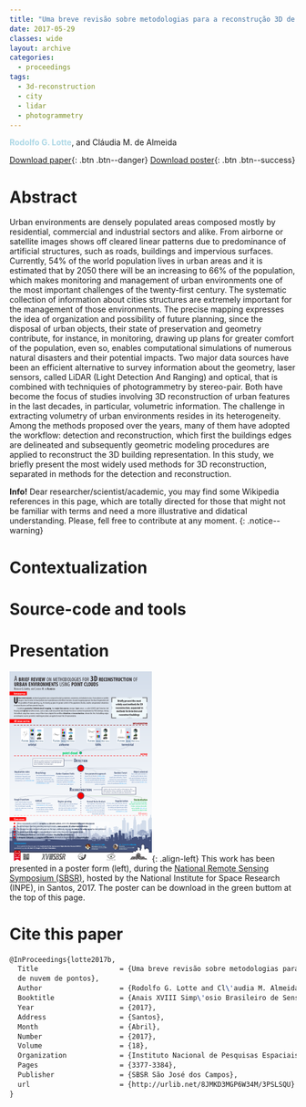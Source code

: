 ```yaml
---
title: "Uma breve revisão sobre metodologias para a reconstrução 3D de ambientes urbanos pelo uso de nuvem de pontos"
date: 2017-05-29
classes: wide
layout: archive
categories:
  - proceedings
tags:
  - 3d-reconstruction
  - city
  - lidar
  - photogrammetry
---
```

<span style="color:lightblue">**Rodolfo G. Lotte**</span>, and Cláudia M. de Almeida

[<i class='fas fa-file-download'></i> Download paper](/assets/files/publications/sbsr-2017/2/galoa-proceedings--sbsr-59948-uma-breve-revisa.pdf){: .btn .btn--danger}
[<i class='fas fa-file-download'></i> Download poster](/assets/files/publications/sbsr-2017/2/poster-2.pdf){: .btn .btn--success}

Abstract
======
<h-abstract>Urban environments are densely populated areas composed mostly by residential, commercial and industrial sectors and alike. From airborne or satellite images shows off cleared linear patterns due to predominance of artificial structures, such as roads, buildings and impervious surfaces. Currently, 54% of the world population lives in urban areas and it is estimated that by 2050 there will be an increasing to 66% of the population, which makes monitoring and management of urban environments one of the most important challenges of the twenty-first century. The systematic collection of information about cities structures are extremely important for the management of those environments. The precise mapping expresses the idea of organization and possibility of future planning, since the disposal of urban objects, their state of preservation and geometry contribute, for instance, in monitoring, drawing up plans for greater comfort of the population, even so, enables computational simulations of numerous natural disasters and their potential impacts. Two major data sources have been an efficient alternative to survey information about the geometry, laser sensors, called LiDAR (Light Detection And Ranging) and optical, that is combined with techniquies of photogrammetry by stereo-pair. Both have become the focus of studies involving 3D reconstruction of urban features in the last decades, in particular, volumetric 
information. The challenge in extracting volumetry of urban environments resides in its heterogeneity. Among the methods proposed over the years, many of them have adopted the workflow: detection and reconstruction, which first the buildings edges are delineated and subsequently geometric modeling procedures are applied to reconstruct the 3D building representation. In this study, we briefly present the most widely used methods for 3D reconstruction, separated in methods for the detection and reconstruction.</h-abstract>

**Info!** Dear researcher/scientist/academic, you may find some Wikipedia references in this page, which are totally directed for those that might not be familiar with terms and need a more illustrative and didatical understanding. Please, fell free to contribute at any moment. 
{: .notice--warning}

Contextualization
======

Source-code and tools
======

Presentation
======
![image-left](/assets/images/papers/sbsr-2017/2/poster-2017-thumb.png){: .align-left} This work has been presented in a poster form (left), during the [National Remote Sensing Symposium (SBSR)](www.sbsr.com.br/), hosted by the National Institute for Space Research (INPE), in Santos, 2017. The poster can be download in the green buttom at the top of this page.

Cite this paper
======
```latex
@InProceedings{lotte2017b,
  Title                    = {Uma breve revisão sobre metodologias para a reconstrução 3D de ambientes urbanos pelo uso 
  de nuvem de pontos},
  Author                   = {Rodolfo G. Lotte and Cl\'audia M. Almeida},
  Booktitle                = {Anais XVIII Simp\'osio Brasileiro de Sensoriamento Remoto - SBSR},
  Year                     = {2017},
  Address                  = {Santos},
  Month                    = {Abril},
  Number                   = {2017},
  Volume                   = {18}, 
  Organization             = {Instituto Nacional de Pesquisas Espaciais (INPE)},
  Pages                    = {3377-3384},
  Publisher                = {SBSR São José dos Campos},
  url                      = {http://urlib.net/8JMKD3MGP6W34M/3PSLSQU}
}
```